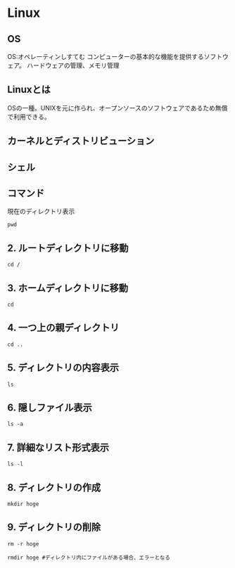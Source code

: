 # Linux

## OS
OS:オペレーティンしすてむ
コンピューターの基本的な機能を提供するソフトウェア。
ハードウェアの管理、メモリ管理

## Linuxとは
OSの一種。UNIXを元に作られ、オープンソースのソフトウェアであるため無償で利用できる。

## カーネルとディストリビューション

## シェル

## コマンド
現在のディレクトリ表示

`
pwd
`

## 2. ルートディレクトリに移動

`
cd /
`

## 3. ホームディレクトリに移動

`
cd
`

## 4. 一つ上の親ディレクトリ

`
cd ..
`

## 5. ディレクトリの内容表示

`
ls
`

## 6. 隠しファイル表示

`
ls -a
`

## 7. 詳細なリスト形式表示

`
ls -l
`

## 8. ディレクトリの作成

`
mkdir hoge
`

## 9. ディレクトリの削除

`
rm -r hoge
`

`
rmdir hoge #ディレクトリ内にファイルがある場合、エラーとなる
`

